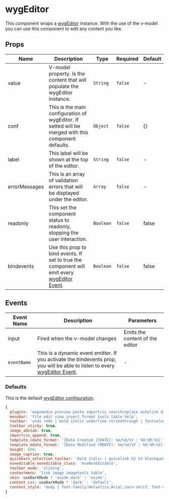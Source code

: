 # wygEditor

This component wraps a [wygEditor](https://www.tiny.cloud/) instance. With the use of the v-model you can use this component to edit any content you like.

## Props

<!-- @vuese:wygEditor:props:start -->

|Name|Description|Type|Required|Default|
|---|---|---|---|---|
|value|V-model property. Is the content that will populate the wygEditor instance.|`String`|`false`|-|
|conf|This is the main configuration of wygEditor. If setted will be merged with this component defaults.|`Object`|`false`|{}|
|label|This label will be shown at the top of the editor.|`String`|`false`|-|
|errorMessages|This is an array of validation errors that will be displayed under the editor.|`Array`|`false`|-|
|readonly|This set the component status to readonly, stopping the user interaction.|`Boolean`|`false`|false|
|bindevents|Use this prop to bind events. If set to true the component will emit every [wygEditor Event](https://www.tiny.cloud/docs/advanced/events/).|`Boolean`|`false`|false|

<!-- @vuese:wygEditor:props:end -->


## Events

<!-- @vuese:wygEditor:events:start -->

|Event Name|Description|Parameters|
|---|---|---|
|input|Fired when the v-model changes|Emits the content of the editor|
|`eventName`|This is a dynamic event emitter. If you activate the bindevents prop, you will be able to listen to every [wygEditor Event](https://www.tiny.cloud/docs/advanced/events/).|-|

<!-- @vuese:wygEditor:events:end -->




### Defaults

This is the default [wygEditor configuration](https://www.tiny.cloud/docs/configure/).

```js
{
  plugins: 'mapomedia preview paste importcss searchreplace autolink directionality code visualblocks visualchars fullscreen image link media template codesample table charmap hr pagebreak nonbreaking anchor toc insertdatetime advlist lists wordcount imagetools textpattern noneditable help charmap quickbars emoticons',
  menubar: 'file edit view insert format tools table help',
  toolbar: 'undo redo | bold italic underline strikethrough | fontselect fontsizeselect formatselect | alignleft aligncenter alignright alignjustify | outdent indent |  numlist bullist | forecolor backcolor removeformat | pagebreak | charmap emoticons | fullscreen  preview | insertfile image mapomedia media template link anchor codesample | ltr rtl',
  toolbar_sticky: true,
  image_advtab: true,
  importcss_append: true,
  template_cdate_format: '[Date Created (CDATE): %m/%d/%Y : %H:%M:%S]',
  template_mdate_format: '[Date Modified (MDATE): %m/%d/%Y : %H:%M:%S]',
  height: 600,
  image_caption: true,
  quickbars_selection_toolbar: 'bold italic | quicklink h2 h3 blockquote quickimage quicktable',
  noneditable_noneditable_class: 'mceNonEditable',
  toolbar_mode: 'sliding',
  contextmenu: 'link image imagetools table',
  skin: useDarkMode ? 'oxide-dark' : 'oxide',
  content_css: useDarkMode ? 'dark' : 'default',
  content_style: 'body { font-family:Helvetica,Arial,sans-serif; font-size:14px }'
}
```
